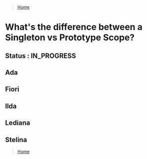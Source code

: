 >[Home](Home.md)

# What's the difference between a Singleton vs Prototype Scope?

## Status : IN_PROGRESS 

## Ada
## Fiori
## Ilda
## Lediana
## Stelina



>[Home](HOME.md)
